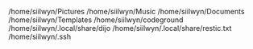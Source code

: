 /home/siilwyn/Pictures
/home/siilwyn/Music
/home/siilwyn/Documents
/home/siilwyn/Templates
/home/siilwyn/codeground
/home/siilwyn/.local/share/dijo
/home/siilwyn/.local/share/restic.txt
/home/siilwyn/.ssh
